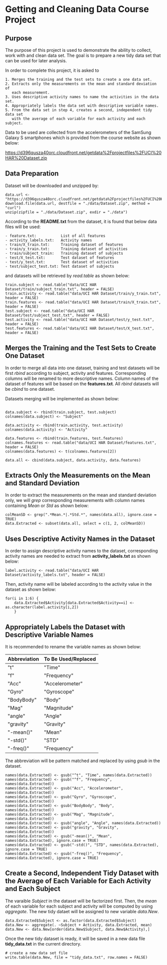 # Getting and Cleaning Data Course Project

## Purpose

The purpose of this project is used to demonstrate the ability to collect,
work with and clean data set. The goal is to prepare a new tidy data set that
can be used for later analysis.

In order to complete this project, it is asked to

    1. Merges the training and the test sets to create a one data set.
    2. Extracts only the measurements on the mean and standard deviation of 
       each measurement.
    3. Uses descriptive activity names to name the activities in the data set.
    4. Appropriately labels the data set with descriptive variable names.
    5. From the data set in step 4, creates a second, independent tidy data set 
       with the average of each variable for each activity and each subject.

Data to be used are collected from the accelerometers of the SamSung
Galaxy S smartphones which is provided from the course website as shown below:

<https://d396qusza40orc.cloudfront.net/getdata%2Fprojectfiles%2FUCI%20HAR%20Dataset.zip>


## Data Preparation

Dataset will be downloaded and unzipped by:

```{r data_download}
data.url <- "https://d396qusza40orc.cloudfront.net/getdata%2Fprojectfiles%2FUCI%20HAR%20Dataset.zip"
download.file(data.url, destfile = "./data/Dataset.zip", method = "curl")
unzip(zipfile = "./data/Dataset.zip", exdir = "./data")
```

According to the **README.txt** from the dataset, it is found that below data files 
will be used:

    - feature.txt:           List of all features
    - activity_labels.txt:   Activity names
    - train/X_train.txt:     Training dataset of features
    - train/y_train.txt:     Training dataset of activities
    - train/subject_train:   Training dataset of subjects
    - test/X_test.txt:       Test dataset of features
    - test/y_test.txt:       Test dataset of activities
    - test/subject_test.txt: Test dataset of subjects

and datasets will be retrieved by *read.table* as shown below:

```{r read_data}
train.subject <- read.table("data/UCI HAR Dataset/train/subject_train.txt", header = FALSE)
train.activity <- read.table("data/UCI HAR Dataset/train/y_train.txt", header = FALSE)
train.features <- read.table("data/UCI HAR Dataset/train/X_train.txt", header = FALSE)
test.subject <- read.table("data/UCI HAR Dataset/test/subject_test.txt", header = FALSE)
test.activity <- read.table("data/UCI HAR Dataset/test/y_test.txt", header = FALSE)
test.features <- read.table("data/UCI HAR Dataset/test/X_test.txt", header = FALSE)
```

## Merges the Training and the Test Sets to Create One Dataset

In order to merge all data into one dataset, training and test datasets will be 
first *rbind* according to subject, activity and features. Corresponding columns 
will be renamed to more descriptive names. Column names of the dataset of features
will be based on the **features.txt**. All *rbind* datasets will be *cbind* to
one dataset.

Datasets merging will be implemented as shown below:

```{r merge_datasets}

data.subject <- rbind(train.subject, test.subject)
colnames(data.subject) <- "Subject"

data.activity <- rbind(train.activity, test.activity)
colnames(data.activity) <- "Activity"

data.features <- rbind(train.features, test.features)
colnames.features <- read.table("data/UCI HAR Dataset/features.txt", header = FALSE)
colnames(data.features) <- t(colnames.features[2])

data.all <- cbind(data.subject, data.activity, data.features)

```

## Extracts Only the Measurements on the Mean and Standard Deviation

In order to extract the measurements on the mean and standard deviation only, we will *grep* corresponding measurements with column names containing *Mean* or *Std* as shown below:

```{r extract_mean_and_sd}
colMeanSD <- grep(".*Mean.*|.*Std.*", names(data.all), ignore.case = TRUE)
data.Extracted <- subset(data.all, select = c(1, 2, colMeanSD))
```

## Uses Descriptive Activity Names in the Dataset

In order to assign descriptive activity names to the dataset, corresponding
activity names are needed to extract from **activity_labels.txt** as shown below:

```{r read_activity_labels}
label.activity <- read.table("data/UCI HAR Dataset/activity_labels.txt", header = FALSE)
```

Then, activity name will be labeled according to the activity value in the
dataset as shown below:

```{r assign_activity_labels}
for(i in 1:6) {
    data.Extracted$Activity[data.Extracted$Activity==i] <- as.character(label.activity[i,2])
    }
```

## Appropriately Labels the Dataset with Descriptive Variable Names

It is recommended to rename the variable names as shown below:

| Abbreviation | To Be Used/Replaced |
|--------------|---------------------|
| "t"          | "Time"              |
| "f"          | "Frequency"         |
| "Acc"        | "Accelerometer"     |
| "Gyro"       | "Gyroscope"         |
| "BodyBody"   | "Body"              |
| "Mag"        | "Magnitude"         |
| "angle"      | "Angle"             |
| "gravity"    | "Gravity"           |
| "-mean()"    | "Mean"              |
| "-std()"     | "STD"               |
| "-freq()"    | "Frequency"         |

The abbreviation will be pattern matched and replaced by using *gsub* in the dataset.

```{r rename_the variables}
names(data.Extracted) <- gsub("^t", "Time", names(data.Extracted))
names(data.Extracted) <- gsub("^f", "Frequency", names(data.Extracted))
names(data.Extracted) <- gsub("Acc", "Accelerometer", names(data.Extracted))
names(data.Extracted) <- gsub("Gyro", "Gyroscope", names(data.Extracted))
names(data.Extracted) <- gsub("BodyBody", "Body", names(data.Extracted))
names(data.Extracted) <- gsub("Mag", "Magnitude", names(data.Extracted))
names(data.Extracted) <- gsub("angle", "Angle", names(data.Extracted))
names(data.Extracted) <- gsub("gravity", "Gravity", names(data.Extracted))
names(data.Extracted) <- gsub("-mean()", "Mean", names(data.Extracted), ignore.case = TRUE)
names(data.Extracted) <- gsub("-std()", "STD", names(data.Extracted), ignore.case = TRUE)
names(data.Extracted) <- gsub("-freq()", "Frequency", names(data.Extracted), ignore.case = TRUE)
```

## Create a Second, Independent Tidy Dataset with the Average of Each Variable for Each Activity and Each Subject

The varaible *Subject* in the dataset will be factorized first. Then, the *mean* 
of each variable for each subject and activity will be computed by using
*aggregate*.  The new tidy dataet will be assigned to new variable *data.New*.

```{r create_new_dataset}
data.Extracted$Subject <- as.factor(data.Extracted$Subject)
data.New <- aggregate(. ~Subject + Activity, data.Extracted, mean)
data.New <- data.New[order(data.New$Subject, data.New$Activity),]
```

Once the new tidy dataset is ready, it will be saved in a new data file **tidy_data.txt** in the current directory.

```{r write_data_file}
# create a new data set file
write.table(data.New, file = "tidy_data.txt", row.names = FALSE)

```
